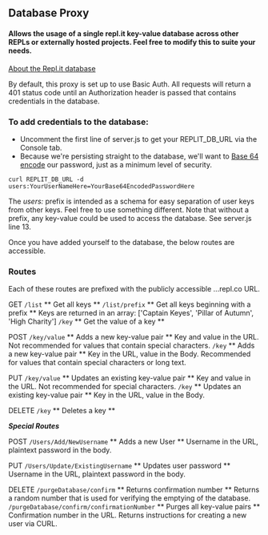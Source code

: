 ## Database Proxy
#### Allows the usage of a single repl.it key-value database across other REPLs or externally hosted projects. Feel free to modify this to suite your needs.
[About the Repl.it database](https://docs.repl.it/misc/database)

By default, this proxy is set up to use Basic Auth. All requests will return a 401 status code until an Authorization header is passed that contains credentials in the database. 

### To add credentials to the database:
- Uncomment the first line of server.js to get your REPLIT_DB_URL via the Console tab.
- Because we're persisting straight to the database, we'll want to [Base 64 encode](https://www.base64encode.org/) our password, just as a minimum level of security. 
```
curl REPLIT_DB_URL -d users:YourUserNameHere=YourBase64EncodedPasswordHere
``` 
The _users:_ prefix is intended as a schema for easy separation of user keys from other keys. Feel free to use something different. Note that without a prefix, any key-value could be used to access the database. See server.js line 13.

Once you have added yourself to the database, the below routes are accessible.
### Routes
Each of these routes are prefixed with the publicly accessible ...repl.co URL. 

GET
```/list``` ** Get all keys **
```/list/prefix``` ** Get all keys beginning with a prefix ** 
Keys are returned in an array: ['Captain Keyes', 'Pillar of Autumn', 'High Charity'] 
```/key``` ** Get the value of a key ** 

POST
```/key/value``` ** Adds a new key-value pair **
Key and value in the URL. Not recommended for values that contain special characters.
```/key``` ** Adds a new key-value pair **
Key in the URL, value in the Body.  Recommended for values that contain special characters or long text.

PUT
```/key/value``` ** Updates an existing key-value pair **
Key and value in the URL. Not recommended for special characters.
```/key``` ** Updates an existing key-value pair **
Key in the URL, value in the Body.

DELETE
```/key``` ** Deletes a key **

**_Special Routes_**

POST
```/Users/Add/NewUsername``` ** Adds a new User **
Username in the URL, plaintext password in the body.

PUT
```/Users/Update/ExistingUsername``` ** Updates user password **
Username in the URL, plaintext password in the body.

DELETE
```/purgeDatabase/confirm``` ** Returns confirmation number **
Returns a random number that is used for verifying the emptying of the database. 
```/purgeDatabase/confirm/confirmationNumber``` ** Purges all key-value pairs **
Confirmation number in the URL. Returns instructions for creating a new user via CURL. 

